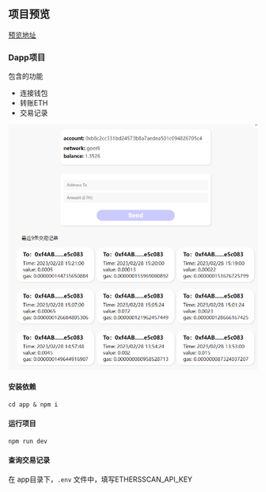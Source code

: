 ## 项目预览

[预览地址](https://lll618xxx.github.io/xx-web3/)

### Dapp项目

包含的功能

- 连接钱包
- 转账ETH
- 交易记录

![](./demoImg/img.png)

#### 安装依赖

```
cd app & npm i
```

#### 运行项目

```
npm run dev
```

#### 查询交易记录

在 app目录下，<code>.env</code> 文件中，填写ETHERSSCAN_API_KEY



